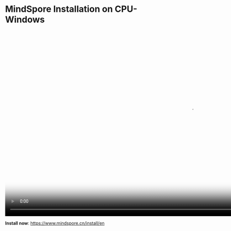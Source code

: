 # MindSpore Installation on CPU-Windows

[comment]: <> (This document contains Hands-on Tutorial Series. Gitee does not support display. Please check tutorials on the official website)

<video id="video2" autoplay controls width="1200px" height="600px" poster="https://mindspore-website.obs.cn-north-4.myhuaweicloud.com:443/teaching_video/cover/%E6%89%8B%E6%8A%8A%E6%89%8B%E7%B3%BB%E5%88%97/%E7%BD%91%E7%AB%99-%E8%A7%86%E9%A2%91%E5%B0%81%E9%9D%A2_windows%E7%AF%87%20En%E8%AF%A6%E6%83%85%E9%A1%B5.png">
<source id="mp42" src="https://mindspore-website.obs.cn-north-4.myhuaweicloud.com:443/teaching_video/video/%E5%AE%89%E8%A3%85Windows.mp4" type="video/mp4">
</video>

**Install now**: <https://www.mindspore.cn/install/en>